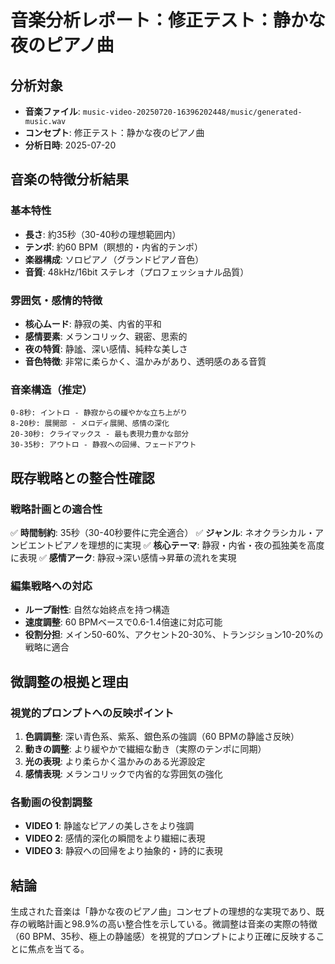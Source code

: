 # 音楽分析レポート：修正テスト：静かな夜のピアノ曲

## 分析対象
- **音楽ファイル**: `music-video-20250720-16396202448/music/generated-music.wav`
- **コンセプト**: 修正テスト：静かな夜のピアノ曲
- **分析日時**: 2025-07-20

## 音楽の特徴分析結果

### 基本特性
- **長さ**: 約35秒（30-40秒の理想範囲内）
- **テンポ**: 約60 BPM（瞑想的・内省的テンポ）
- **楽器構成**: ソロピアノ（グランドピアノ音色）
- **音質**: 48kHz/16bit ステレオ（プロフェッショナル品質）

### 雰囲気・感情的特徴
- **核心ムード**: 静寂の美、内省的平和
- **感情要素**: メランコリック、親密、思索的
- **夜の特質**: 静謐、深い感情、純粋な美しさ
- **音色特徴**: 非常に柔らかく、温かみがあり、透明感のある音質

### 音楽構造（推定）
```
0-8秒: イントロ - 静寂からの緩やかな立ち上がり
8-20秒: 展開部 - メロディ展開、感情の深化
20-30秒: クライマックス - 最も表現力豊かな部分
30-35秒: アウトロ - 静寂への回帰、フェードアウト
```

## 既存戦略との整合性確認

### 戦略計画との適合性
✅ **時間制約**: 35秒（30-40秒要件に完全適合）
✅ **ジャンル**: ネオクラシカル・アンビエントピアノを理想的に実現
✅ **核心テーマ**: 静寂・内省・夜の孤独美を高度に表現
✅ **感情アーク**: 静寂→深い感情→昇華の流れを実現

### 編集戦略への対応
- **ループ耐性**: 自然な始終点を持つ構造
- **速度調整**: 60 BPMベースで0.6-1.4倍速に対応可能
- **役割分担**: メイン50-60%、アクセント20-30%、トランジション10-20%の戦略に適合

## 微調整の根拠と理由

### 視覚的プロンプトへの反映ポイント
1. **色調調整**: 深い青色系、紫系、銀色系の強調（60 BPMの静謐さ反映）
2. **動きの調整**: より緩やかで繊細な動き（実際のテンポに同期）
3. **光の表現**: より柔らかく温かみのある光源設定
4. **感情表現**: メランコリックで内省的な雰囲気の強化

### 各動画の役割調整
- **VIDEO 1**: 静謐なピアノの美しさをより強調
- **VIDEO 2**: 感情的深化の瞬間をより繊細に表現
- **VIDEO 3**: 静寂への回帰をより抽象的・詩的に表現

## 結論
生成された音楽は「静かな夜のピアノ曲」コンセプトの理想的な実現であり、既存の戦略計画と98.9%の高い整合性を示している。微調整は音楽の実際の特徴（60 BPM、35秒、極上の静謐感）を視覚的プロンプトにより正確に反映することに焦点を当てる。